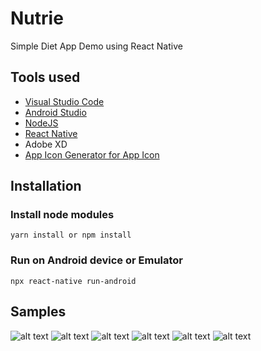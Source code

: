 # Nutrie

Simple Diet App Demo using React Native

## Tools used
- [Visual Studio Code](https://code.visualstudio.com/)
- [Android Studio](https://developer.android.com/studio)
- [NodeJS](https://nodejs.org/en/)
- [React Native](https://reactnative.dev/)
- Adobe XD
- [App Icon Generator for App Icon](https://appicon.co/)

## Installation

### Install node modules
    yarn install or npm install
### Run on Android device or Emulator
	npx react-native run-android

## Samples

![alt text](/.github/images/SplashScreen.jpg)
![alt text](/.github/images/SliderScreen.jpg)
![alt text](/.github/images/LoginScreen.jpg)
![alt text](/.github/images/AskScreen.jpg)
![alt text](/.github/images/HomeScreen.jpg)
![alt text](/.github/images/DetailsScreen.jpg)